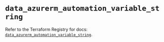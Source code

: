# `data_azurerm_automation_variable_string`

Refer to the Terraform Registry for docs: [`data_azurerm_automation_variable_string`](https://registry.terraform.io/providers/hashicorp/azurerm/4.21.0/docs/data-sources/automation_variable_string).
